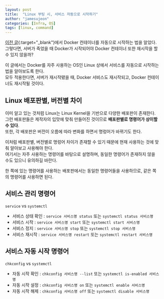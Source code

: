 ```yaml
---
layout: post
title:  "Linux 부팅 시, 서비스 자동으로 시작하기"
author: "jamesujeon"
categories: [Infra, OS]
tags: [linux, command]
---
```


[이전 글][이전 글]{:target="_blank"}에서 Docker 컨테이너를 자동으로 시작하는 법을 알았다.  
그렇다면, 서버가 죽었을 때 Docker가 시작되어야 Docker 컨테이너 또한 재시작을 할 수 있지 않을까?

이 글에서는 Docker를 자주 사용하는 OS인 Linux 상에서 서비스를 자동으로 시작하는 법을 알아보도록 한다.  
모두 적용한다면, 서버가 재시작됐을 때, Docker 서비스도 재시작되고, Docker 컨테이너도 재시작될 것이다.

## Linux 배포판별, 버전별 차이

이미 알고 있는 것처럼 Linux는 Linux Kernel을 기반으로 다양한 배포판이 존재한다.  
그런 배포판들은 제작자의 입맛에 맞춰 만들어진 것이므로 **배포판별로 명령어가 상이할 수 있다**.  
또한, 각 배포판은 버전이 오름에 따라 변화를 하면서 명렁어가 바뀌기도 한다.

이처럼 배포판별, 버전별로 명렁어 차이가 존재할 수 있기 때문에 현재 사용하는 것에 맞춰 알아보고 사용해야 한다.  
여기서는 자주 사용하는 명령어를 바탕으로 설명하며, 동일한 명령어가 존재하지 않을 수도 있으니 유의하길 바란다.

한 쪽에 있는 명령어를 사용하는 배포판에서는 동일한 명령어들을 사용하므로, 같은 쪽의 명령어를 사용하면 된다.

## 서비스 관리 명령어

`service` vs `systemctl`

- 서비스 상태 확인 : `service 서비스명 status` 또는 `systemctl status 서비스명`
- 서비스 시작 : `service 서비스명 start` 또는 `systemctl start 서비스명`
- 서비스 정지 : `service 서비스명 stop` 또는 `systemctl stop 서비스명`
- 서비스 재시작 : `service 서비스명 restart` 또는 `systemctl restart 서비스명`

## 서비스 자동 시작 명령어

`chkconfig` vs `systemctl`

- 자동 시작 확인 : `chkconfig 서비스명 --list` 또는 `systemctl is-enabled 서비스명`
- 자동 시작 설정 : `chkconfig 서비스명 on` 또는 `systemctl enable 서비스명`
- 자동 시작 해제 : `chkconfig 서비스명 off` 또는 `systemctl disable 서비스명`

[이전 글]: https://jamesu.dev/posts/2019/12/19/starting-container-automatically/
